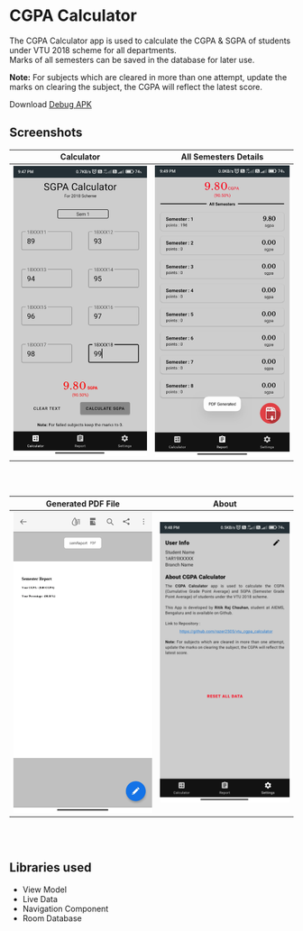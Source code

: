 # CGPA Calculator

The CGPA Calculator app is used to calculate the CGPA & SGPA of students under VTU 2018 scheme for all departments.  
Marks of all semesters can be saved in the database for later use.  
  
**Note:** For subjects which are cleared in more than one attempt, update the marks on clearing the subject, the CGPA will reflect the latest score.
  
Download [Debug APK](https://github.com/razer2505/vtu_cgpa_calculator/raw/master/apk/app-debug.apk)


## Screenshots
Calculator             |  All Semesters Details
:-------------------------:|:-------------------------:
![](https://github.com/razer2505/vtu_cgpa_calculator/blob/master/screenshots/sgpa_calculator.png)  |  ![](https://github.com/razer2505/vtu_cgpa_calculator/blob/master/screenshots/all_semesters.png)

<br/>
<br/>

Generated PDF File          |  About 
:-------------------------:|:-------------------------:
![](https://github.com/razer2505/vtu_cgpa_calculator/blob/master/screenshots/pdfgenerated.png)  |  ![](https://github.com/razer2505/vtu_cgpa_calculator/blob/master/screenshots/about.png)
<br/>
<br/>


## Libraries used
- View Model
- Live Data
- Navigation Component
- Room Database


